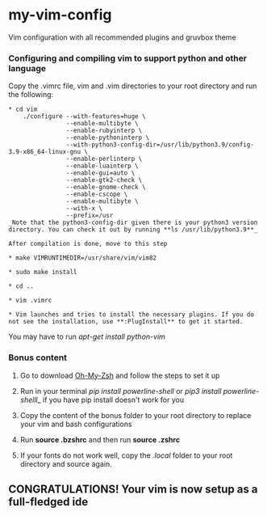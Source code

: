 # my-vim-config

Vim configuration with all recommended plugins and gruvbox theme

### Configuring and compiling vim to support python and other language


Copy the .vimrc file, vim and .vim directories to your root directory and run the following:

````
* cd vim
    ./configure --with-features=huge \
                --enable-multibyte \
                --enable-rubyinterp \
                --enable-pythoninterp \
                --with-python3-config-dir=/usr/lib/python3.9/config-3.9-x86_64-linux-gnu \
                --enable-perlinterp \
                --enable-luainterp \
                --enable-gui=auto \
                --enable-gtk2-check \
                --enable-gnome-check \
                --enable-cscope \
                --enable-multibyte \
                --with-x \
                --prefix=/usr
_Note that the python3-config-dir given there is your python3 version directory. You can check it out by running **ls /usr/lib/python3.9**_

After compilation is done, move to this step

* make VIMRUNTIMEDIR=/usr/share/vim/vim82 

* sudo make install 

* cd ..

* vim .vimrc

* Vim launches and tries to install the necessary plugins. If you do not see the installation, use **:PlugInstall** to get it started.

````

You may have to run _apt-get install python-vim_


### Bonus content


1. Go to download [Oh-My-Zsh](https://gist.github.com/dogrocker/1efb8fd9427779c827058f873b94df95) and follow the steps to set it up

2. Run in your terminal _pip install powerline-shell_ or _pip3 install powerline-shelll__ if you have pip install doesn't work for you

3. Copy the content of the bonus folder to your root directory to replace your vim and bash configurations

4. Run **source .bzshrc** and then run **source .zshrc** 

5. If your fonts do not work well, copy the _.local_ folder to your root directory and source again.


## CONGRATULATIONS! Your vim is now setup as a full-fledged ide
